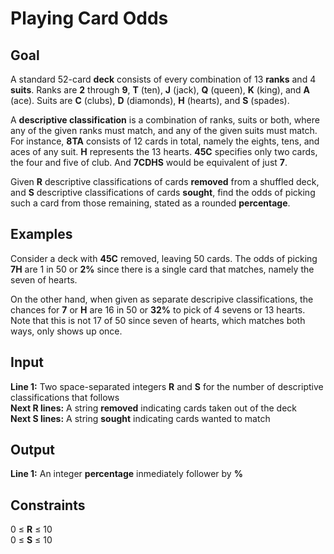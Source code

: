 # Playing Card Odds

## Goal

A standard 52-card **deck** consists of every combination of 13 **ranks** and 4
**suits**. Ranks are **2** through **9**, **T** (ten), **J** (jack), **Q**
(queen), **K** (king), and **A** (ace). Suits are **C** (clubs), **D** (diamonds), **H** (hearts), and **S** (spades).

A **descriptive classification** is a combination of ranks, suits or both, where
any of the given ranks must match, and any of the given suits must match. For
instance, **8TA** consists of 12 cards in total, namely the eights, tens, and
aces of any suit. **H** represents the 13 hearts. **45C** specifies only two
cards, the four and five of club. And **7CDHS** would be equivalent of just
**7**.

Given **R** descriptive classifications of cards **removed** from a shuffled
deck, and **S** descriptive classifications of cards **sought**, find the odds
of picking such a card from those remaining, stated as a rounded **percentage**.

## Examples

Consider a deck with **45C** removed, leaving 50 cards. The odds of picking
**7H** are 1 in 50 or **2%** since there is a single card that matches, namely
the seven of hearts.

On the other hand, when given as separate descripive classifications, the
chances for **7** or **H** are 16 in 50 or **32%** to pick of 4 sevens or 13
hearts. Note that this is not 17 of 50 since seven of hearts, which matches both
ways, only shows up once.

## Input

**Line 1:** Two space-separated integers **R** and **S** for the number of
descriptive classifications that follows  
**Next R lines:** A string **removed** indicating cards taken out of the deck  
**Next S lines:** A string **sought** indicating cards wanted to match

## Output

**Line 1:** An integer **percentage** inmediately follower by **%**

## Constraints

0 ≤ **R** ≤ 10  
0 ≤ **S** ≤ 10
